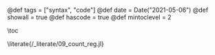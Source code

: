 @def tags = ["syntax", "code"]
@def date = Date("2021-05-06")
@def showall = true
@def hascode = true
@def mintoclevel = 2

\toc

\literate{/_literate/09_count_reg.jl}
